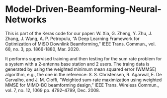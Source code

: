 # Model-Driven-Beamforming-Neural-Networks

This is part of the Keras code for our paper: W. Xia, G. Zheng, Y. Zhu, J. Zhang, J. Wang, A. P. Petropulu, “A Deep Learning Framework for Optimization of MISO Downlink Beamforming,” 
IEEE Trans. Commun., vol. 68, no. 3, pp. 1866-1880, Mar. 2020.

It performs supervised training and then testing for the sum rate problem for a system with a 2-antenna base station and 2 users. The 
traing data is generated by using the weighted minimum mean squared error (WMMSE) algorithm, e.g., the one in the reference:
S. S. Christensen, R. Agarwal, E. De Carvalho, and J. M. Cioffi, “Weighted sum-rate maximization using weighted MMSE for MIMO-BC beamforming design,” 
IEEE Trans. Wireless Commun., vol. 7, no. 12, 1069 pp. 4792–4799, Dec. 2008.
